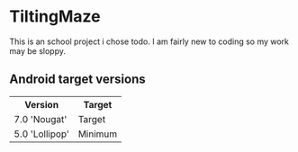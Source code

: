 # TiltingMaze

<p>This is an school project i chose todo. I am fairly new to coding so my work may be sloppy.</p>

<h2>Android target versions</h2>

<table>
    <tr>
        <th>Version</th>
        <th>Target</th>
    </tr>
    <tr>
        <td>7.0 'Nougat'</td>
        <td>Target</td>
    </tr>
    <tr>
        <td>5.0 'Lollipop'</td>
        <td>Minimum</td>
    </tr>
</table>